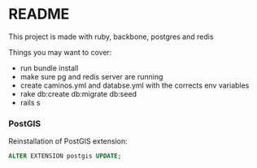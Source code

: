 # README

This project is made with ruby, backbone, postgres and redis

Things you may want to cover:

* run bundle install
* make sure pg and redis server are running
* create caminos.yml and databse.yml with the corrects env variables
* rake db:create db:migrate db:seed
* rails s

### PostGIS
Reinstallation of PostGIS extension:
```sql
ALTER EXTENSION postgis UPDATE;
```

